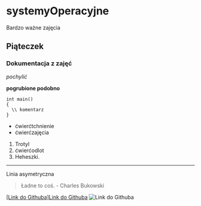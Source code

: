 # systemyOperacyjne
Bardzo ważne zajęcia
##

## Piąteczek
### Dokumentacja z zajęć

*pochylić*


**pogrubione podobno**


    int main()
    {
      \\ komentarz
    }



 - ćwierćtchnienie
 - ćwierćzajęcia

1. Trotyl
2. ćwierćodlot
3. Heheszki.
---
Linia asymetryczna


> Ładne to coś. - Charles Bukowski


[[Link do Githuba]Link do Githuba](www.onet.pl)
![Link do Githuba](http://a.bt.bmcdn.dk/media/cache/resolve/image_1240/image/4/44405/10371474-vistisen.jpg)
